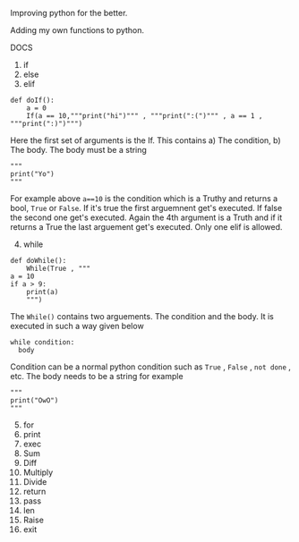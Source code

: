 Improving python for the better.

Adding my own functions to python.

DOCS 

1) if
2) else
3) elif

```
def doIf():
    a = 0
    If(a == 10,"""print("hi")""" , """print(":(")""" , a == 1 , """print(":)")""")
```

Here the first set of arguments is the If. This contains 
a) The condition,
b) The body.
The body must be a string
```
"""
print("Yo")
"""
```
For example above ```a==10``` is the condition which is a Truthy and returns a bool, ```True``` or ```False```. If it's true the first arguemnent get's executed.
If false the second one get's executed. Again the 4th argument is a Truth and if it returns a True the last arguement get's executed. Only one elif is allowed.


4) while

```
def doWhile():
    While(True , """
a = 10
if a > 9:
    print(a)
    """)
```

The ```While()``` contains two arguements. The condition and the body. It is executed in such a way given below

```
while condition:
  body
```

Condition can be a normal python condition such as ```True``` , ```False``` , ```not done``` , etc. The body needs to be a string for example
```
"""
print("OwO")
"""
```

5) for
6) print
7) exec
8) Sum
9) Diff
10) Multiply
11) Divide
12) return
13) pass
14) len
15) Raise
16) exit